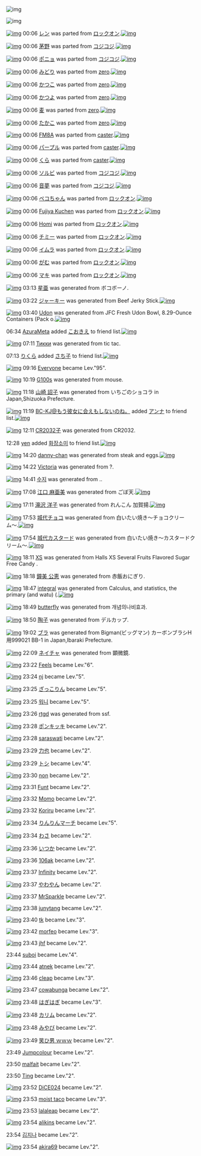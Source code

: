 ![img](http://gdrive-cdn.herokuapp.com/537b65a5bc09f0000721dda7/512px-barcode.png)

![img](http://gdrive-cdn.herokuapp.com/get/0B-nxIpt4DE2TdGhPalFPcFpSY0E/512px-barcode.png)

[![img](http://www.deviantsart.com/23sque9.png)](http://www.barcodekanojo.com/kanojo/2756354/%E3%83%AC%E3%83%B3) 00:06 [レン](http://www.barcodekanojo.com/kanojo/2756354/%E3%83%AC%E3%83%B3) was parted from [ロックオン](http://www.barcodekanojo.com/kanojo/2756354/%E3%83%AC%E3%83%B3).[![img](http://www.deviantsart.com/2musf1g.jpeg)](http://www.barcodekanojo.com/user/241643/%E3%83%AD%E3%83%83%E3%82%AF%E3%82%AA%E3%83%B3)

[![img](http://www.deviantsart.com/1jm0afv.png)](http://www.barcodekanojo.com/kanojo/2618333/%E8%8C%85%E9%87%8E) 00:06 [茅野](http://www.barcodekanojo.com/kanojo/2618333/%E8%8C%85%E9%87%8E) was parted from [コジコジ](http://www.barcodekanojo.com/kanojo/2618333/%E8%8C%85%E9%87%8E).[![img](http://www.deviantsart.com/2dkh5sf.jpeg)](http://www.barcodekanojo.com/user/201286/%E3%82%B3%E3%82%B8%E3%82%B3%E3%82%B8)

[![img](http://www.deviantsart.com/324d2t4.png)](http://www.barcodekanojo.com/kanojo/2800593/%E3%83%9D%E3%83%8B%E3%83%A7) 00:06 [ポニョ](http://www.barcodekanojo.com/kanojo/2800593/%E3%83%9D%E3%83%8B%E3%83%A7) was parted from [コジコジ](http://www.barcodekanojo.com/kanojo/2800593/%E3%83%9D%E3%83%8B%E3%83%A7).[![img](http://www.deviantsart.com/2dkh5sf.jpeg)](http://www.barcodekanojo.com/user/201286/%E3%82%B3%E3%82%B8%E3%82%B3%E3%82%B8)

[![img](http://www.deviantsart.com/145ri1i.png)](http://www.barcodekanojo.com/kanojo/2548091/%E3%81%BF%E3%81%A9%E3%82%8A) 00:06 [みどり](http://www.barcodekanojo.com/kanojo/2548091/%E3%81%BF%E3%81%A9%E3%82%8A) was parted from [zero](http://www.barcodekanojo.com/kanojo/2548091/%E3%81%BF%E3%81%A9%E3%82%8A).[![img](http://www.deviantsart.com/2csu0d.jpeg)](http://www.barcodekanojo.com/user/209011/zero)

[![img](http://www.deviantsart.com/2apvobv.png)](http://www.barcodekanojo.com/kanojo/2879255/%E3%81%8B%E3%81%A4%E3%81%93) 00:06 [かつこ](http://www.barcodekanojo.com/kanojo/2879255/%E3%81%8B%E3%81%A4%E3%81%93) was parted from [zero](http://www.barcodekanojo.com/kanojo/2879255/%E3%81%8B%E3%81%A4%E3%81%93).[![img](http://www.deviantsart.com/2csu0d.jpeg)](http://www.barcodekanojo.com/user/209011/zero)

[![img](http://www.deviantsart.com/11lanck.png)](http://www.barcodekanojo.com/kanojo/2885390/%E3%81%8B%E3%81%A4%E3%82%88) 00:06 [かつよ](http://www.barcodekanojo.com/kanojo/2885390/%E3%81%8B%E3%81%A4%E3%82%88) was parted from [zero](http://www.barcodekanojo.com/kanojo/2885390/%E3%81%8B%E3%81%A4%E3%82%88).[![img](http://www.deviantsart.com/2csu0d.jpeg)](http://www.barcodekanojo.com/user/209011/zero)

[![img](http://www.deviantsart.com/2ip6f5f.png)](http://www.barcodekanojo.com/kanojo/3181490/%E9%BA%A6) 00:06 [麦](http://www.barcodekanojo.com/kanojo/3181490/%E9%BA%A6) was parted from [zero](http://www.barcodekanojo.com/kanojo/3181490/%E9%BA%A6).[![img](http://www.deviantsart.com/2csu0d.jpeg)](http://www.barcodekanojo.com/user/209011/zero)

[![img](http://www.deviantsart.com/2rll8a0.png)](http://www.barcodekanojo.com/kanojo/3011034/%E3%81%9F%E3%81%8B%E3%81%93) 00:06 [たかこ](http://www.barcodekanojo.com/kanojo/3011034/%E3%81%9F%E3%81%8B%E3%81%93) was parted from [zero](http://www.barcodekanojo.com/kanojo/3011034/%E3%81%9F%E3%81%8B%E3%81%93).[![img](http://www.deviantsart.com/2csu0d.jpeg)](http://www.barcodekanojo.com/user/209011/zero)

[![img](http://www.deviantsart.com/1vcda5r.png)](http://www.barcodekanojo.com/kanojo/774999/FM8A) 00:06 [FM8A](http://www.barcodekanojo.com/kanojo/774999/FM8A) was parted from [caster](http://www.barcodekanojo.com/kanojo/774999/FM8A).[![img](http://www.deviantsart.com/n3nut1.jpeg)](http://www.barcodekanojo.com/user/240377/caster)

[![img](http://www.deviantsart.com/1vphltn.png)](http://www.barcodekanojo.com/kanojo/1877975/%E3%83%91%E3%83%BC%E3%83%97%E3%83%AB) 00:06 [パープル](http://www.barcodekanojo.com/kanojo/1877975/%E3%83%91%E3%83%BC%E3%83%97%E3%83%AB) was parted from [caster](http://www.barcodekanojo.com/kanojo/1877975/%E3%83%91%E3%83%BC%E3%83%97%E3%83%AB).[![img](http://www.deviantsart.com/n3nut1.jpeg)](http://www.barcodekanojo.com/user/240377/caster)

[![img](http://www.deviantsart.com/3ijbjdu.png)](http://www.barcodekanojo.com/kanojo/1876200/%E3%81%8F%E3%82%89) 00:06 [くら](http://www.barcodekanojo.com/kanojo/1876200/%E3%81%8F%E3%82%89) was parted from [caster](http://www.barcodekanojo.com/kanojo/1876200/%E3%81%8F%E3%82%89).[![img](http://www.deviantsart.com/n3nut1.jpeg)](http://www.barcodekanojo.com/user/240377/caster)

[![img](http://www.deviantsart.com/2ce8a3a.png)](http://www.barcodekanojo.com/kanojo/2600853/%E3%82%BD%E3%83%AB%E3%83%93) 00:06 [ソルビ](http://www.barcodekanojo.com/kanojo/2600853/%E3%82%BD%E3%83%AB%E3%83%93) was parted from [コジコジ](http://www.barcodekanojo.com/kanojo/2600853/%E3%82%BD%E3%83%AB%E3%83%93).[![img](http://www.deviantsart.com/2dkh5sf.jpeg)](http://www.barcodekanojo.com/user/201286/%E3%82%B3%E3%82%B8%E3%82%B3%E3%82%B8)

[![img](http://www.deviantsart.com/23bmh0c.png)](http://www.barcodekanojo.com/kanojo/2562085/%E9%9F%B3%E5%A4%A2) 00:06 [音夢](http://www.barcodekanojo.com/kanojo/2562085/%E9%9F%B3%E5%A4%A2) was parted from [コジコジ](http://www.barcodekanojo.com/kanojo/2562085/%E9%9F%B3%E5%A4%A2).[![img](http://www.deviantsart.com/2dkh5sf.jpeg)](http://www.barcodekanojo.com/user/201286/%E3%82%B3%E3%82%B8%E3%82%B3%E3%82%B8)

[![img](http://www.deviantsart.com/3ckpo1f.png)](http://www.barcodekanojo.com/kanojo/2257881/%E3%83%9A%E3%82%B3%E3%81%A1%E3%82%83%E3%82%93) 00:06 [ペコちゃん](http://www.barcodekanojo.com/kanojo/2257881/%E3%83%9A%E3%82%B3%E3%81%A1%E3%82%83%E3%82%93) was parted from [ロックオン](http://www.barcodekanojo.com/kanojo/2257881/%E3%83%9A%E3%82%B3%E3%81%A1%E3%82%83%E3%82%93).[![img](http://www.deviantsart.com/2musf1g.jpeg)](http://www.barcodekanojo.com/user/241643/%E3%83%AD%E3%83%83%E3%82%AF%E3%82%AA%E3%83%B3)

[![img](http://www.deviantsart.com/1k3mef.png)](http://www.barcodekanojo.com/kanojo/2174303/Fujiya%20Kuchen) 00:06 [Fujiya Kuchen](http://www.barcodekanojo.com/kanojo/2174303/Fujiya%20Kuchen) was parted from [ロックオン](http://www.barcodekanojo.com/kanojo/2174303/Fujiya%20Kuchen).[![img](http://www.deviantsart.com/2musf1g.jpeg)](http://www.barcodekanojo.com/user/241643/%E3%83%AD%E3%83%83%E3%82%AF%E3%82%AA%E3%83%B3)

[![img](http://www.deviantsart.com/bdhp98.png)](http://www.barcodekanojo.com/kanojo/2182775/Homi) 00:06 [Homi](http://www.barcodekanojo.com/kanojo/2182775/Homi) was parted from [ロックオン](http://www.barcodekanojo.com/kanojo/2182775/Homi).[![img](http://www.deviantsart.com/2musf1g.jpeg)](http://www.barcodekanojo.com/user/241643/%E3%83%AD%E3%83%83%E3%82%AF%E3%82%AA%E3%83%B3)

[![img](http://www.deviantsart.com/rn83n6.png)](http://www.barcodekanojo.com/kanojo/2286304/%E3%83%81%E3%83%9F%E3%83%BC) 00:06 [チミー](http://www.barcodekanojo.com/kanojo/2286304/%E3%83%81%E3%83%9F%E3%83%BC) was parted from [ロックオン](http://www.barcodekanojo.com/kanojo/2286304/%E3%83%81%E3%83%9F%E3%83%BC).[![img](http://www.deviantsart.com/2musf1g.jpeg)](http://www.barcodekanojo.com/user/241643/%E3%83%AD%E3%83%83%E3%82%AF%E3%82%AA%E3%83%B3)

[![img](http://www.deviantsart.com/36uq2oc.png)](http://www.barcodekanojo.com/kanojo/2204487/%E3%82%A4%E3%83%A0%E3%83%A9) 00:06 [イムラ](http://www.barcodekanojo.com/kanojo/2204487/%E3%82%A4%E3%83%A0%E3%83%A9) was parted from [ロックオン](http://www.barcodekanojo.com/kanojo/2204487/%E3%82%A4%E3%83%A0%E3%83%A9).[![img](http://www.deviantsart.com/2musf1g.jpeg)](http://www.barcodekanojo.com/user/241643/%E3%83%AD%E3%83%83%E3%82%AF%E3%82%AA%E3%83%B3)

[![img](http://www.deviantsart.com/39m15a.png)](http://www.barcodekanojo.com/kanojo/997563/%E3%81%8C%E3%82%80) 00:06 [がむ](http://www.barcodekanojo.com/kanojo/997563/%E3%81%8C%E3%82%80) was parted from [ロックオン](http://www.barcodekanojo.com/kanojo/997563/%E3%81%8C%E3%82%80).[![img](http://www.deviantsart.com/2musf1g.jpeg)](http://www.barcodekanojo.com/user/241643/%E3%83%AD%E3%83%83%E3%82%AF%E3%82%AA%E3%83%B3)

[![img](http://www.deviantsart.com/3bdi08q.png)](http://www.barcodekanojo.com/kanojo/1366074/%E3%83%9E%E3%82%AD) 00:06 [マキ](http://www.barcodekanojo.com/kanojo/1366074/%E3%83%9E%E3%82%AD) was parted from [ロックオン](http://www.barcodekanojo.com/kanojo/1366074/%E3%83%9E%E3%82%AD).[![img](http://www.deviantsart.com/2musf1g.jpeg)](http://www.barcodekanojo.com/user/241643/%E3%83%AD%E3%83%83%E3%82%AF%E3%82%AA%E3%83%B3)

[![img](http://www.deviantsart.com/j2leoa.png)](http://www.barcodekanojo.com/kanojo/3191451/%E6%98%9F%E4%BA%9C) 03:13 [星亜](http://www.barcodekanojo.com/kanojo/3191451/%E6%98%9F%E4%BA%9C) was generated from ボコボーノ.

[![img](http://www.deviantsart.com/ofcfib.png)](http://www.barcodekanojo.com/kanojo/3191452/%E3%82%B8%E3%83%A3%E3%83%BC%E3%82%AD%E3%83%BC) 03:22 [ジャーキー](http://www.barcodekanojo.com/kanojo/3191452/%E3%82%B8%E3%83%A3%E3%83%BC%E3%82%AD%E3%83%BC) was generated from Beef Jerky Stick.[![img](http://www.deviantsart.com/12l4jl0.jpeg)](http://www.barcodekanojo.com/product_images/barcode/6015873/1420654874/50x50xBeef,P20Jerky,P20Stick.jpg,qw=88,ah=88.pagespeed.ic.FEGqHHceAz.jpg)

[![img](http://www.deviantsart.com/1e6s290.png)](http://www.barcodekanojo.com/kanojo/3191453/Udon) 03:40 [Udon](http://www.barcodekanojo.com/kanojo/3191453/Udon) was generated from JFC Fresh Udon Bowl, 8.29-Ounce Containers (Pack o.[![img](http://www.deviantsart.com/2ijs7sl.jpeg)](http://www.barcodekanojo.com/product_images/barcode/6015874/1420655983/50x50xJFC,P20Fresh,P20Udon,P20Bowl,P2C,P208.29-Ounce,P20Containers,P20,P28Pack,P20o.jpg,qw=88,ah=88.pagespeed.ic.8TvsrPa9A1.jpg)

06:34 [AzuraMeta](http://www.barcodekanojo.com/user/499565/AzuraMeta) added [こおきえ](http://www.barcodekanojo.com/kanojo/2547487/%E3%81%93%E3%81%8A%E3%81%8D%E3%81%88) to friend list.[![img](http://www.deviantsart.com/d86dcu.png)](http://www.barcodekanojo.com/kanojo/2547487/%E3%81%93%E3%81%8A%E3%81%8D%E3%81%88)

[![img](http://www.deviantsart.com/8grkj2.png)](http://www.barcodekanojo.com/kanojo/3191454/%D0%A2%D0%B8%D0%BA%D0%BA%D0%B8) 07:11 [Тикки](http://www.barcodekanojo.com/kanojo/3191454/%D0%A2%D0%B8%D0%BA%D0%BA%D0%B8) was generated from tic tac.

07:13 [りくら](http://www.barcodekanojo.com/user/475754/%E3%82%8A%E3%81%8F%E3%82%89) added [さち子](http://www.barcodekanojo.com/kanojo/2517932/%E3%81%95%E3%81%A1%E5%AD%90) to friend list.[![img](http://www.deviantsart.com/fs7gf2.png)](http://www.barcodekanojo.com/kanojo/2517932/%E3%81%95%E3%81%A1%E5%AD%90)

[![img](http://www.deviantsart.com/3cp16cr.jpeg)](http://www.barcodekanojo.com/user/229080/Everyone) 09:16 [Everyone](http://www.barcodekanojo.com/user/229080/Everyone) became Lev."95".

[![img](http://www.deviantsart.com/3kb25o3.png)](http://www.barcodekanojo.com/kanojo/3191455/G100s) 10:19 [G100s](http://www.barcodekanojo.com/kanojo/3191455/G100s) was generated from mouse.

[![img](http://www.deviantsart.com/9u6vuq.png)](http://www.barcodekanojo.com/kanojo/3191456/%E5%B1%B1%E5%B4%8E%20%E8%A9%94%E5%AD%90) 11:18 [山崎 詔子](http://www.barcodekanojo.com/kanojo/3191456/%E5%B1%B1%E5%B4%8E%20%E8%A9%94%E5%AD%90) was generated from いちごのショコラ in Japan,Shizuoka Prefecture.

[![img](http://www.deviantsart.com/2l905sv.jpeg)](http://www.barcodekanojo.com/user/276669/BC-KJ%40%E3%82%82%E3%81%86%E5%BD%BC%E5%A5%B3%E3%81%AB%E4%BC%9A%E3%81%88%E3%82%82%E3%81%97%E3%81%AA%E3%81%84%E3%81%AE%E3%81%AD%E3%80%82) 11:19 [BC-KJ@もう彼女に会えもしないのね。](http://www.barcodekanojo.com/user/276669/BC-KJ%40%E3%82%82%E3%81%86%E5%BD%BC%E5%A5%B3%E3%81%AB%E4%BC%9A%E3%81%88%E3%82%82%E3%81%97%E3%81%AA%E3%81%84%E3%81%AE%E3%81%AD%E3%80%82) added [アンナ](http://www.barcodekanojo.com/kanojo/974547/%E3%82%A2%E3%83%B3%E3%83%8A) to friend list.[![img](http://www.deviantsart.com/3slb2lf.png)](http://www.barcodekanojo.com/kanojo/974547/%E3%82%A2%E3%83%B3%E3%83%8A)

[![img](http://www.deviantsart.com/2ok8rel.png)](http://www.barcodekanojo.com/kanojo/3191457/CR2032%E5%AD%90) 12:11 [CR2032子](http://www.barcodekanojo.com/kanojo/3191457/CR2032%E5%AD%90) was generated from CR2032.

12:28 [yen](http://www.barcodekanojo.com/user/491454/yen) added [화장소미](http://www.barcodekanojo.com/kanojo/3156734/%ED%99%94%EC%9E%A5%EC%86%8C%EB%AF%B8) to friend list.[![img](http://www.deviantsart.com/269jh4k.png)](http://www.barcodekanojo.com/kanojo/3156734/%ED%99%94%EC%9E%A5%EC%86%8C%EB%AF%B8)

[![img](http://www.deviantsart.com/1ndg6gh.png)](http://www.barcodekanojo.com/kanojo/3191458/danny-chan) 14:20 [danny-chan](http://www.barcodekanojo.com/kanojo/3191458/danny-chan) was generated from steak and eggs.[![img](http://www.deviantsart.com/2esd3kq.jpeg)](http://www.barcodekanojo.com/product_images/barcode/6015883/1420694408/steak%20and%20eggs.jpg)

[![img](http://www.deviantsart.com/28e7kk.png)](http://www.barcodekanojo.com/kanojo/3191459/Victoria) 14:22 [Victoria](http://www.barcodekanojo.com/kanojo/3191459/Victoria) was generated from ?.

[![img](http://www.deviantsart.com/3aerek6.png)](http://www.barcodekanojo.com/kanojo/3191460/%EC%88%98%EC%A7%80) 14:41 [수지](http://www.barcodekanojo.com/kanojo/3191460/%EC%88%98%EC%A7%80) was generated from ..

[![img](http://www.deviantsart.com/7ant41.png)](http://www.barcodekanojo.com/kanojo/3191461/%E6%B1%9F%E5%8F%A3%20%E9%BA%BB%E4%BA%9C%E7%BE%8E) 17:08 [江口 麻亜美](http://www.barcodekanojo.com/kanojo/3191461/%E6%B1%9F%E5%8F%A3%20%E9%BA%BB%E4%BA%9C%E7%BE%8E) was generated from ごぼ天.[![img](http://www.deviantsart.com/3rannjc.jpeg)](http://www.barcodekanojo.com/product_images/barcode/6015886/1420704490/%E3%81%94%E3%81%BC%E5%A4%A9.jpg)

[![img](http://www.deviantsart.com/1li0fke.png)](http://www.barcodekanojo.com/kanojo/3191462/%E6%BB%9D%E6%B2%A2%20%E6%B4%8B%E5%AD%90) 17:11 [滝沢 洋子](http://www.barcodekanojo.com/kanojo/3191462/%E6%BB%9D%E6%B2%A2%20%E6%B4%8B%E5%AD%90) was generated from れんこん 加賀揚.[![img](http://www.deviantsart.com/2v1ti8h.jpeg)](http://www.barcodekanojo.com/product_images/barcode/6015887/1420704653/%E3%82%8C%E3%82%93%E3%81%93%E3%82%93%20%E5%8A%A0%E8%B3%80%E6%8F%9A.jpg)

[![img](http://www.deviantsart.com/2b3bi79.png)](http://www.barcodekanojo.com/kanojo/3191463/%E5%9F%8E%E4%BB%A3%E3%83%81%E3%83%A7%E3%82%B3) 17:53 [城代チョコ](http://www.barcodekanojo.com/kanojo/3191463/%E5%9F%8E%E4%BB%A3%E3%83%81%E3%83%A7%E3%82%B3) was generated from 白いたい焼き〜チョコクリーム〜.[![img](http://www.deviantsart.com/1cep6ch.jpeg)](http://www.barcodekanojo.com/product_images/barcode/6015888/1420707131/%E7%99%BD%E3%81%84%E3%81%9F%E3%81%84%E7%84%BC%E3%81%8D%E3%80%9C%E3%83%81%E3%83%A7%E3%82%B3%E3%82%AF%E3%83%AA%E3%83%BC%E3%83%A0%E3%80%9C.jpg)

[![img](http://www.deviantsart.com/3tvceat.png)](http://www.barcodekanojo.com/kanojo/3191464/%E5%9F%8E%E4%BB%A3%E3%82%AB%E3%82%B9%E3%82%BF%E3%83%BC%E3%83%89) 17:54 [城代カスタード](http://www.barcodekanojo.com/kanojo/3191464/%E5%9F%8E%E4%BB%A3%E3%82%AB%E3%82%B9%E3%82%BF%E3%83%BC%E3%83%89) was generated from 白いたい焼き〜カスタードクリーム〜.[![img](http://www.deviantsart.com/39lunqs.jpeg)](http://www.barcodekanojo.com/product_images/barcode/6015889/1420707209/%E7%99%BD%E3%81%84%E3%81%9F%E3%81%84%E7%84%BC%E3%81%8D%E3%80%9C%E3%82%AB%E3%82%B9%E3%82%BF%E3%83%BC%E3%83%89%E3%82%AF%E3%83%AA%E3%83%BC%E3%83%A0%E3%80%9C.jpg)

[![img](http://www.deviantsart.com/35meega.png)](http://www.barcodekanojo.com/kanojo/3191465/XS) 18:11 [XS](http://www.barcodekanojo.com/kanojo/3191465/XS) was generated from Halls XS Several Fruits Flavored Sugar Free Candy .

[![img](http://www.deviantsart.com/kq9itb.png)](http://www.barcodekanojo.com/kanojo/3191466/%E9%90%98%E7%BE%8E%20%E5%85%AC%E6%81%B5) 18:18 [鐘美 公恵](http://www.barcodekanojo.com/kanojo/3191466/%E9%90%98%E7%BE%8E%20%E5%85%AC%E6%81%B5) was generated from 赤飯おにぎり.

[![img](http://www.deviantsart.com/1g8oik4.png)](http://www.barcodekanojo.com/kanojo/3191467/integral) 18:47 [integral](http://www.barcodekanojo.com/kanojo/3191467/integral) was generated from Calculus, and statistics, the primary (and watu) (.[![img](http://www.deviantsart.com/3oo9ki2.jpeg)](http://www.barcodekanojo.com/product_images/barcode/6015892/1420710398/Calculus%2C%20and%20statistics%2C%20the%20primary%20%28and%20watu%29%20%28.jpg)

[![img](http://www.deviantsart.com/2psaoki.png)](http://www.barcodekanojo.com/kanojo/3191468/butterfly) 18:49 [butterfly](http://www.barcodekanojo.com/kanojo/3191468/butterfly) was generated from 개념의나비효과.

[![img](http://www.deviantsart.com/i46oot.png)](http://www.barcodekanojo.com/kanojo/3191469/%E9%99%B6%E5%AD%90) 18:50 [陶子](http://www.barcodekanojo.com/kanojo/3191469/%E9%99%B6%E5%AD%90) was generated from デルカップ.

[![img](http://www.deviantsart.com/3h5u5ag.png)](http://www.barcodekanojo.com/kanojo/3191470/%E3%83%96%E3%83%A9) 19:02 [ブラ](http://www.barcodekanojo.com/kanojo/3191470/%E3%83%96%E3%83%A9) was generated from Bigman(ビッグマン) カーボンブラシH用999021 BB-1 in Japan,Ibaraki Prefecture.

[![img](http://www.deviantsart.com/2hfq69h.png)](http://www.barcodekanojo.com/kanojo/3191471/%E3%83%8D%E3%82%A4%E3%83%81%E3%83%A3) 22:09 [ネイチャ](http://www.barcodekanojo.com/kanojo/3191471/%E3%83%8D%E3%82%A4%E3%83%81%E3%83%A3) was generated from 顕微鏡.

[![img](http://www.deviantsart.com/3nfnfbe.jpeg)](http://www.barcodekanojo.com/user/368291/Feels) 23:22 [Feels](http://www.barcodekanojo.com/user/368291/Feels) became Lev."6".

[![img](http://www.deviantsart.com/2f9a52n.jpeg)](http://www.barcodekanojo.com/user/354249/nj) 23:24 [nj](http://www.barcodekanojo.com/user/354249/nj) became Lev."5".

[![img](http://www.deviantsart.com/tu0m1v.jpeg)](http://www.barcodekanojo.com/user/3709/%E3%81%96%E3%81%A3%E3%81%93%E3%82%8A%E3%82%93) 23:25 [ざっこりん](http://www.barcodekanojo.com/user/3709/%E3%81%96%E3%81%A3%E3%81%93%E3%82%8A%E3%82%93) became Lev."5".

[![img](http://www.deviantsart.com/qnpl6m.jpeg)](http://www.barcodekanojo.com/user/227892/%EC%9B%8C%EB%8B%88) 23:25 [워니](http://www.barcodekanojo.com/user/227892/%EC%9B%8C%EB%8B%88) became Lev."5".

[![img](http://www.deviantsart.com/das68k.png)](http://www.barcodekanojo.com/kanojo/3191472/rtgd) 23:26 [rtgd](http://www.barcodekanojo.com/kanojo/3191472/rtgd) was generated from ssf.

[![img](http://www.deviantsart.com/280sdnv.jpeg)](http://www.barcodekanojo.com/user/360918/%E3%83%9D%E3%83%B3%E3%82%AD%E3%83%83%E3%82%AD) 23:28 [ポンキッキ](http://www.barcodekanojo.com/user/360918/%E3%83%9D%E3%83%B3%E3%82%AD%E3%83%83%E3%82%AD) became Lev."2".

[![img](http://www.deviantsart.com/2v46csa.jpeg)](http://www.barcodekanojo.com/user/250768/saraswati) 23:28 [saraswati](http://www.barcodekanojo.com/user/250768/saraswati) became Lev."2".

[![img](http://www.deviantsart.com/12qqhum.jpeg)](http://www.barcodekanojo.com/user/322265/%E5%8A%9B%E4%B9%9F) 23:29 [力也](http://www.barcodekanojo.com/user/322265/%E5%8A%9B%E4%B9%9F) became Lev."2".

[![img](http://www.deviantsart.com/1jtbkju.jpeg)](http://www.barcodekanojo.com/user/334046/%E3%83%88%E3%82%B7) 23:29 [トシ](http://www.barcodekanojo.com/user/334046/%E3%83%88%E3%82%B7) became Lev."4".

[![img](http://www.deviantsart.com/23q3t7f.png)](http://www.barcodekanojo.com/user/17809/non) 23:30 [non](http://www.barcodekanojo.com/user/17809/non) became Lev."2".

[![img](http://www.deviantsart.com/2cssf0u.jpeg)](http://www.barcodekanojo.com/user/360857/Funt) 23:31 [Funt](http://www.barcodekanojo.com/user/360857/Funt) became Lev."2".

[![img](http://www.deviantsart.com/2ibe32n.jpeg)](http://www.barcodekanojo.com/user/202946/Momo) 23:32 [Momo](http://www.barcodekanojo.com/user/202946/Momo) became Lev."2".

[![img](http://www.deviantsart.com/23q3t7f.png)](http://www.barcodekanojo.com/user/258195/Koriru) 23:32 [Koriru](http://www.barcodekanojo.com/user/258195/Koriru) became Lev."2".

[![img](http://www.deviantsart.com/736986.jpeg)](http://www.barcodekanojo.com/user/272644/%E3%82%8A%E3%82%93%E3%82%8A%E3%82%93%E3%83%9E%E3%83%BC%E3%83%81) 23:34 [りんりんマーチ](http://www.barcodekanojo.com/user/272644/%E3%82%8A%E3%82%93%E3%82%8A%E3%82%93%E3%83%9E%E3%83%BC%E3%83%81) became Lev."5".

[![img](http://www.deviantsart.com/23q3t7f.png)](http://www.barcodekanojo.com/user/244806/%E3%82%8F%E3%81%95) 23:34 [わさ](http://www.barcodekanojo.com/user/244806/%E3%82%8F%E3%81%95) became Lev."2".

[![img](http://www.deviantsart.com/20enmk5.jpeg)](http://www.barcodekanojo.com/user/319100/%E3%81%84%E3%81%A4%E3%81%8B) 23:36 [いつか](http://www.barcodekanojo.com/user/319100/%E3%81%84%E3%81%A4%E3%81%8B) became Lev."2".

[![img](http://www.deviantsart.com/23q3t7f.png)](http://www.barcodekanojo.com/user/228531/106ak) 23:36 [106ak](http://www.barcodekanojo.com/user/228531/106ak) became Lev."2".

[![img](http://www.deviantsart.com/2u6kh89.jpeg)](http://www.barcodekanojo.com/user/271698/Infinity) 23:37 [Infinity](http://www.barcodekanojo.com/user/271698/Infinity) became Lev."2".

[![img](http://www.deviantsart.com/23q3t7f.png)](http://www.barcodekanojo.com/user/202060/%E3%82%84%E3%82%8F%E3%82%84%E3%82%93) 23:37 [やわやん](http://www.barcodekanojo.com/user/202060/%E3%82%84%E3%82%8F%E3%82%84%E3%82%93) became Lev."2".

[![img](http://www.deviantsart.com/3r75upd.jpeg)](http://www.barcodekanojo.com/user/340183/MrSparkle) 23:37 [MrSparkle](http://www.barcodekanojo.com/user/340183/MrSparkle) became Lev."2".

[![img](http://www.deviantsart.com/36u0p3d.jpeg)](http://www.barcodekanojo.com/user/288639/junytang) 23:38 [junytang](http://www.barcodekanojo.com/user/288639/junytang) became Lev."2".

[![img](http://www.deviantsart.com/23q3t7f.png)](http://www.barcodekanojo.com/user/26987/tk) 23:40 [tk](http://www.barcodekanojo.com/user/26987/tk) became Lev."3".

[![img](http://www.deviantsart.com/69eghp.jpeg)](http://www.barcodekanojo.com/user/274659/morfeo) 23:42 [morfeo](http://www.barcodekanojo.com/user/274659/morfeo) became Lev."3".

[![img](http://www.deviantsart.com/23q3t7f.png)](http://www.barcodekanojo.com/user/215018/jhf) 23:43 [jhf](http://www.barcodekanojo.com/user/215018/jhf) became Lev."2".

23:44 [suboi](http://www.barcodekanojo.com/user/438160/suboi) became Lev."4".

[![img](http://www.deviantsart.com/1glmnpf.jpeg)](http://www.barcodekanojo.com/user/274848/atnek) 23:44 [atnek](http://www.barcodekanojo.com/user/274848/atnek) became Lev."2".

[![img](http://www.deviantsart.com/3h99tov.jpeg)](http://www.barcodekanojo.com/user/26893/cleap) 23:46 [cleap](http://www.barcodekanojo.com/user/26893/cleap) became Lev."3".

[![img](http://www.deviantsart.com/3m7091r.jpeg)](http://www.barcodekanojo.com/user/417121/cowabunga) 23:47 [cowabunga](http://www.barcodekanojo.com/user/417121/cowabunga) became Lev."2".

[![img](http://www.deviantsart.com/rnl2dn.jpeg)](http://www.barcodekanojo.com/user/275237/%E3%81%AF%E3%81%8E%E3%81%AF%E3%81%8E) 23:48 [はぎはぎ](http://www.barcodekanojo.com/user/275237/%E3%81%AF%E3%81%8E%E3%81%AF%E3%81%8E) became Lev."3".

[![img](http://www.deviantsart.com/289aqo8.jpeg)](http://www.barcodekanojo.com/user/261433/%E3%82%AB%E3%83%AA%E3%83%A0) 23:48 [カリム](http://www.barcodekanojo.com/user/261433/%E3%82%AB%E3%83%AA%E3%83%A0) became Lev."2".

[![img](http://www.deviantsart.com/36j5nb7.jpeg)](http://www.barcodekanojo.com/user/9675/%E3%81%BF%E3%82%84%E3%81%B3) 23:48 [みやび](http://www.barcodekanojo.com/user/9675/%E3%81%BF%E3%82%84%E3%81%B3) became Lev."2".

[![img](http://www.deviantsart.com/2deq6q4.jpeg)](http://www.barcodekanojo.com/user/254317/%E7%AC%91%E3%81%B2%E7%94%B7%20%EF%BD%97%EF%BD%97%EF%BD%97) 23:49 [笑ひ男 ｗｗｗ](http://www.barcodekanojo.com/user/254317/%E7%AC%91%E3%81%B2%E7%94%B7%20%EF%BD%97%EF%BD%97%EF%BD%97) became Lev."2".

23:49 [Jumpcolour](http://www.barcodekanojo.com/user/468391/Jumpcolour) became Lev."2".

23:50 [malfait](http://www.barcodekanojo.com/user/451570/malfait) became Lev."2".

23:50 [Ting](http://www.barcodekanojo.com/user/438542/Ting) became Lev."2".

[![img](http://www.deviantsart.com/3ef89gl.jpeg)](http://www.barcodekanojo.com/user/315578/DiCE024) 23:52 [DiCE024](http://www.barcodekanojo.com/user/315578/DiCE024) became Lev."2".

[![img](http://www.deviantsart.com/2qktat3.jpeg)](http://www.barcodekanojo.com/user/440977/moist%20taco) 23:53 [moist taco](http://www.barcodekanojo.com/user/440977/moist%20taco) became Lev."3".

[![img](http://www.deviantsart.com/mtt6od.jpeg)](http://www.barcodekanojo.com/user/325877/lalaleap) 23:53 [lalaleap](http://www.barcodekanojo.com/user/325877/lalaleap) became Lev."2".

[![img](http://www.deviantsart.com/1tmsk87.jpeg)](http://www.barcodekanojo.com/user/291888/alikins) 23:54 [alikins](http://www.barcodekanojo.com/user/291888/alikins) became Lev."2".

23:54 [김지나](http://www.barcodekanojo.com/user/461527/%EA%B9%80%EC%A7%80%EB%82%98) became Lev."2".

[![img](http://www.deviantsart.com/m24ggt.jpeg)](http://www.barcodekanojo.com/user/300762/akira69) 23:54 [akira69](http://www.barcodekanojo.com/user/300762/akira69) became Lev."2".

